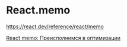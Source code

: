 # React.memo

https://react.dev/reference/react/memo

[React memo: Преисполнимся в оптимизации](https://habr.com/ru/articles/706730/)
